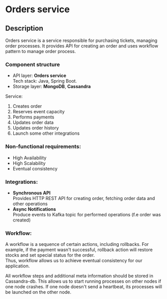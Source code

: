 # Orders service

## Description

Orders service is a service responsible for purchasing tickets, managing order processes. 
It provides API for creating an order and uses workflow pattern to manage order process.

### Component structure
- API layer: **Orders service**  
  Tech stack: Java, Spring Boot.
- Storage layer: **MongoDB**, **Cassandra**

Service:
1. Creates order
2. Reserves event capacity
3. Performs payments
4. Updates order data
5. Updates order history
6. Launch some other integrations

### Non-functional requirements:
- High Availability
- High Scalability
- Eventual consistency

### Integrations:
- **Synchronous API**  
  Provides HTTP REST API for creating order, fetching order data and other operations
- **Async Notifications**  
  Produce events to Kafka topic for performed operations (f.e order was created)

### Workflow:
A workflow is a sequence of certain actions, including rollbacks. For example, if the payment wasn't successful, rollback action will restore stocks and set special status for the order.    
Thus, workflow allows us to achieve eventual consistency for our application.

All workflow steps and additional meta information should be stored in Cassandra-db. This allows us to start running processes on other nodes if one node crashes.
If one node doesn't send a heartbeat, its processes will be launched on the other node.
